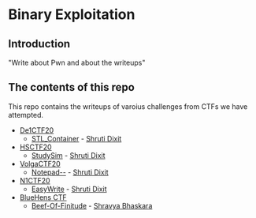 # Binary Exploitation

## Introduction

"Write about Pwn and about the writeups"

## The contents of this repo 

This repo contains the writeups of varoius challenges from CTFs we have attempted.

- [De1CTF20](https://ctftime.org/event/1033)
    - [STL_Container](https://github.com/Team-Shakti/CTF-Write-ups/blob/master/docs/pwning/De1CTF20/stl.md) - [Shruti Dixit](https://twitter.com/rudyerudite)
- [HSCTF20](https://ctftime.org/event/939)
    - [StudySim](https://github.com/Team-Shakti/CTF-Write-ups/blob/master/docs/pwning/HSCTF20/studysim.md) - [Shruti Dixit](https://twitter.com/rudyerudite)
- [VolgaCTF20](https://ctftime.org/event/933)
    - [Notepad--](https://github.com/Team-Shakti/CTF-Write-ups/blob/master/docs/pwning/VolgaCTF20/notepad.md) - [Shruti Dixit](https://twitter.com/rudyerudite)
- [N1CTF20](https://ctftime.org/event/1099)
    - [EasyWrite](https://github.com/Team-Shakti/CTF-Write-ups/blob/master/docs/pwning/N1CTF20/easywrite.md) - [Shruti Dixit](https://twitter.com/rudyerudite)
- [BlueHens CTF](https://ctftime.org/event/1298)
    - [Beef-Of-Finitude](https://github.com/Team-Shakti/CTF-Write-ups/blob/master/docs/pwning/BlueHensCTF/beef-of-finitude.md) - [Shravya Bhaskara](https://twitter.com/BhaskaraShravya)
